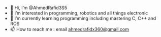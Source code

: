 - 👋 Hi, I’m @AhmedRafid3S5
- 👀 I’m interested in programming, robotics and all things electronic
- 🌱 I’m currently learning programming including mastering C, C++ and ROS
- 📫 How to reach me : email ahmedrafidx360@gmail.com

<!---
AhmedRafid3S5/AhmedRafid3S5 is a ✨ special ✨ repository because its `README.md` (this file) appears on your GitHub profile.
You can click the Preview link to take a look at your changes.
--->
